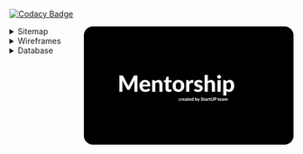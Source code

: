 
[![Codacy Badge](https://api.codacy.com/project/badge/Grade/23788f9b125c442d851f581275552e9a)](https://app.codacy.com/gh/AlphaKennyBudy/Mentorship?utm_source=github.com&utm_medium=referral&utm_content=AlphaKennyBudy/Mentorship&utm_campaign=Badge_Grade)

<a href=""><img src="docs/img/logo.svg" align="right" alt="Mentorship"/></a>

<details>
<summary>Sitemap</summary>

![](/docs/drawio/MentorshipSitemap.drawio.svg)

</details>

<details>
<summary>Wireframes</summary>

![](/docs/drawio/MentorshipWireframes.drawio.svg)

</details>

<details>
<summary>Database</summary>

![](/docs/drawio/MentorshipDatabase.drawio.svg)

</details>
